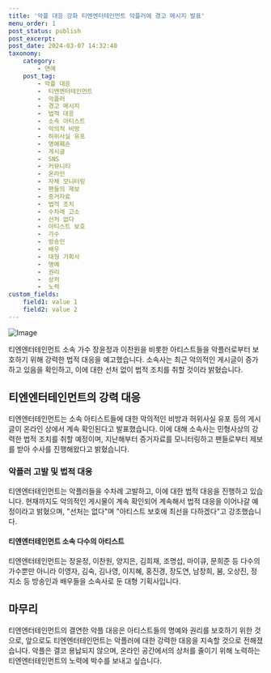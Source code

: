 ```yaml
---
title: '악플 대응 강화 티엔엔터테인먼트 악플러에 경고 메시지 발표'
menu_order: 1
post_status: publish
post_excerpt: 
post_date: 2024-03-07 14:32:40
taxonomy:
    category:
        - 연예
    post_tag:
        - 악플 대응
        -  티엔엔터테인먼트
        -  악플러
        -  경고 메시지
        -  법적 대응
        -  소속 아티스트
        -  악의적 비방
        -  허위사실 유포
        -  명예훼손
        -  게시글
        -  SNS
        -  커뮤니티
        -  온라인
        -  자체 모니터링
        -  팬들의 제보
        -  증거자료
        -  법적 조치
        -  수차례 고소
        -  선처 없다
        -  아티스트 보호
        -  가수
        -  방송인
        -  배우
        -  대형 기획사
        -  명예
        -  권리
        -  상처
        -  노력
custom_fields:
    field1: value 1
    field2: value 2
---
```


![Image](https://ssl.pstatic.net/mimgnews/image/629/2024/03/04/202484601709534391_20240304170003578.jpg?type=w540)

티엔엔터테인먼트 소속 가수 장윤정과 이찬원을 비롯한 아티스트들을 악플러로부터 보호하기 위해 강력한 법적 대응을 예고했습니다. 소속사는 최근 악의적인 게시글이 증가하고 있음을 확인하고, 이에 대한 선처 없이 법적 조치를 취할 것이라 밝혔습니다.
## 티엔엔터테인먼트의 강력 대응
티엔엔터테인먼트는 소속 아티스트들에 대한 악의적인 비방과 허위사실 유포 등의 게시글이 온라인 상에서 계속 확인된다고 발표했습니다. 이에 대해 소속사는 민형사상의 강력한 법적 조치를 취할 예정이며, 지난해부터 증거자료를 모니터링하고 팬들로부터 제보를 받아 수사를 진행해왔다고 밝혔습니다.
### 악플러 고발 및 법적 대응
티엔엔터테인먼트는 악플러들을 수차례 고발하고, 이에 대한 법적 대응을 진행하고 있습니다. 현재까지도 악의적인 게시물이 계속 확인되어 계속해서 법적 대응을 이어나갈 예정이라고 밝혔으며, "선처는 없다"며 "아티스트 보호에 최선을 다하겠다"고 강조했습니다.
#### 티엔엔터테인먼트 소속 다수의 아티스트
티엔엔터테인먼트는 장윤정, 이찬원, 양지은, 김희재, 조명섭, 마이큐, 문희준 등 다수의 가수뿐만 아니라 이영자, 김숙, 김나영, 이지혜, 홍진경, 장도연, 남창희, 붐, 오상진, 정지소 등 방송인과 배우들을 소속사로 둔 대형 기획사입니다.
## 마무리
티엔엔터테인먼트의 결연한 악플 대응은 아티스트들의 명예와 권리를 보호하기 위한 것으로, 앞으로도 티엔엔터테인먼트는 악플러에 대한 강력한 대응을 지속할 것으로 전해졌습니다. 악플은 결코 용납되지 않으며, 온라인 공간에서의 상처를 줄이기 위해 노력하는 티엔엔터테인먼트의 노력에 박수를 보내고 싶습니다.
